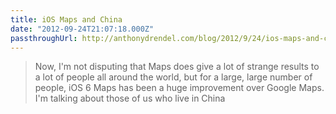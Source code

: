 ```yaml
---
title: iOS Maps and China
date: "2012-09-24T21:07:18.000Z"
passthroughUrl: http://anthonydrendel.com/blog/2012/9/24/ios-maps-and-china.html
---
```


> Now, I'm not disputing that Maps does give a lot of strange results to a lot of people all around the world, but for a large, large number of people, iOS 6 Maps has been a huge improvement over Google Maps. I'm talking about those of us who live in China